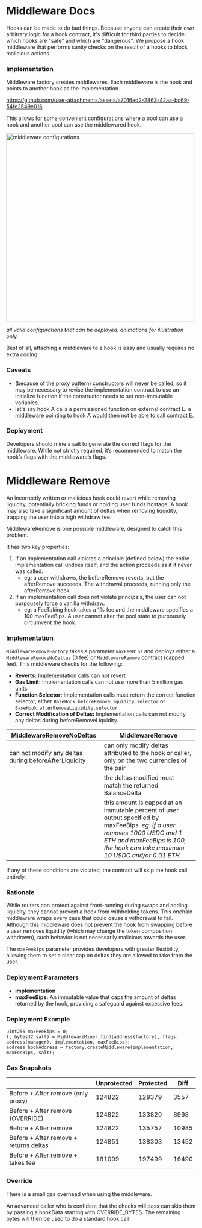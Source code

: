 # Middleware Docs
Hooks can be made to do bad things. Because anyone can create their own arbitrary logic for a hook contract, it's difficult for third parties to decide which hooks are "safe" and which are "dangerous". We propose a hook middleware that performs sanity checks on the result of a hooks to block malicious actions.

### Implementation
Middleware factory creates middlewares. Each middleware is the hook and points to another hook as the implementation.

https://github.com/user-attachments/assets/a7016ed2-2863-42aa-bc69-54fe2549e016

This allows for some convenient configurations where a pool can use a hook and another pool can use the middlewared hook.

<img src="https://github.com/user-attachments/assets/a6734509-3f82-4e9e-8652-058a1b34eea4" alt="middleware configurations" width="500">

*all valid configurations that can be deployed. animations for illustration only.*

Best of all, attaching a middleware to a hook is easy and usually requires no extra coding.

### Caveats
- (because of the proxy pattern) constructors will never be called, so it may be necessary to revise the implementation contract to use an initialize function if the constructor needs to set non-immutable variables.
- let's say hook A calls a permissioned function on external contract E. a middleware pointing to hook A would then not be able to call contract E.

### Deployment
Developers should mine a salt to generate the correct flags for the middleware. While not strictly required, it’s recommended to match the hook’s flags with the middleware’s flags.

# Middleware Remove
An incorrectly written or malicious hook could revert while removing liquidity, potentially bricking funds or holding user funds hostage. A hook may also take a significant amount of deltas when removing liquidity, trapping the user into a high withdraw fee.

MiddlewareRemove is one possible middleware, designed to catch this problem.

It has two key properties:
1. If an implementation call violates a principle (defined below) the entire implementation call undoes itself, and the action proceeds as if it never was called.
   - eg: a user withdraws, the beforeRemove reverts, but the afterRemove succeeds. The withdrawal proceeds, running only the afterRemove hook.
3. If an implementation call does not violate principals, the user can not purpousely force a vanilla withdraw.
   - eg: a FeeTaking hook takes a 1% fee and the middleware specifies a 100 maxFeeBips. A user cannot alter the pool state to purpousely circumvent the hook.

### Implementation
`MiddlewareRemoveFactory` takes a parameter `maxFeeBips` and deploys either a `MiddlewareRemoveNoDeltas` (0 fee) or `MiddlewareRemove` contract (capped fee). This middleware checks for the following:

- **Reverts:** Implementation calls can not revert
- **Gas Limit:** Implementation calls can not use more than 5 million gas units
- **Function Selector:** Implementation calls must return the correct function selector, either `BaseHook.beforeRemoveLiquidity.selector` or `BaseHook.afterRemoveLiquidity.selector`
- **Correct Modification of Deltas:** Implementation calls can not modify any deltas during beforeRemoveLiquidity.

| MiddlewareRemoveNoDeltas | MiddlewareRemove |
| --- | --- |
| can not modify any deltas during beforeAfterLiquidity | can only modify deltas attributed to the hook or caller, only on the two currencies of the pair |
|  | the deltas modified must match the returned BalanceDelta |
|  | this amount is capped at an immutable percent of user output specified by maxFeeBips. _eg: if a user removes 1000 USDC and 1 ETH and maxFeeBips is 100, the hook can take maximum 10 USDC and/or 0.01 ETH._ |

If any of these conditions are violated, the contract will skip the hook call entirely.

### Rationale
While routers can protect against front-running during swaps and adding liquidity, they cannot prevent a hook from withholding tokens. This onchain middleware wraps every case that could cause a withdrawal to fail. Although this middleware does not prevent the hook from swapping before a user removes liquidity (which may change the token composition withdrawn), such behavior is not necessarily malicious towards the user.

The `maxFeeBips` parameter provides developers with greater flexibility, allowing them to set a clear cap on deltas they are allowed to take from the user.

### Deployment Parameters
- **implementation**
- **maxFeeBips:** An immutable value that caps the amount of deltas returned by the hook, providing a safeguard against excessive fees.

### Deployment Example
```solidity
uint256 maxFeeBips = 0;
(, bytes32 salt) = MiddlewareMiner.find(address(factory), flags, address(manager), implementation, maxFeeBips);
address hookAddress = factory.createMiddleware(implementation, maxFeeBips, salt);

```

### Gas Snapshots
|  | Unprotected | Protected | Diff |
| --- | --- | --- | --- |
| Before + After remove (only proxy) | 124822 | 128379 | 3557 |
| Before + After remove (OVERRIDE) | 124822 | 133820 | 8998 |
| Before + After remove | 124822 | 135757 | 10935 |
| Before + After remove + returns deltas | 124851 | 138303 | 13452 |
| Before + After remove + takes fee | 181009 | 197499 | 16490 |

### Override
There is a small gas overhead when using the middleware.

An advanced caller who is confident that the checks will pass can skip them by passing a hookData starting with OVERRIDE_BYTES. The remaining bytes will then be used to do a standard hook call.
